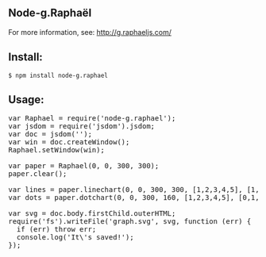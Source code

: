 Node-g.Raphaël 
--------------
For more information, see: http://g.raphaeljs.com/

Install:
--------
`$ npm install node-g.raphael`

Usage:
------
<pre>
var Raphael = require('node-g.raphael');
var jsdom = require('jsdom').jsdom;
var doc = jsdom('<html><head></head><body></body></html>');
var win = doc.createWindow();
Raphael.setWindow(win);

var paper = Raphael(0, 0, 300, 300);
paper.clear();

var lines = paper.linechart(0, 0, 300, 300, [1,2,3,4,5], [1,3,9,16,25], { colors: ['#F00'] });
var dots = paper.dotchart(0, 0, 300, 160, [1,2,3,4,5], [0,1,2,3,4], [4,3,2,4,6], { max: 5 });

var svg = doc.body.firstChild.outerHTML;
require('fs').writeFile('graph.svg', svg, function (err) {
  if (err) throw err;
  console.log('It\'s saved!');
});

</pre>
